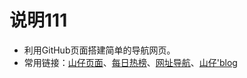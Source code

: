 # 说明111

- 利用GitHub页面搭建简单的导航网页。
- 常用链接：[山仔页面](https://hillboy.org)、[每日热榜](https://hot.hillboy.org/)、[网址导航](https://page.hillboy.org/)、[山仔'blog](https://nhljz.net:82)
